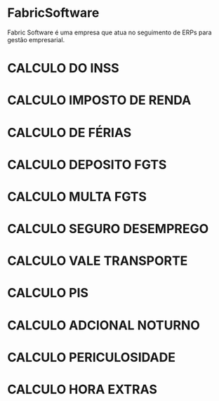 # FabricSoftware
Fabric Software é uma empresa que atua no seguimento de ERPs para gestão empresarial.

# CALCULO DO INSS


# CALCULO IMPOSTO DE RENDA


# CALCULO DE FÉRIAS


# CALCULO DEPOSITO FGTS


# CALCULO MULTA FGTS


# CALCULO SEGURO DESEMPREGO


# CALCULO VALE TRANSPORTE


# CALCULO PIS


# CALCULO ADCIONAL NOTURNO


# CALCULO PERICULOSIDADE


# CALCULO HORA EXTRAS
